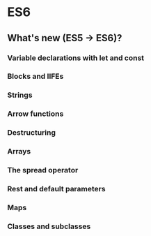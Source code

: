 # ES6

## What's new (ES5 -> ES6)?

### Variable declarations with let and const

### Blocks and IIFEs

### Strings

### Arrow functions

### Destructuring

### Arrays

### The spread operator

### Rest and default parameters

### Maps

### Classes and subclasses
